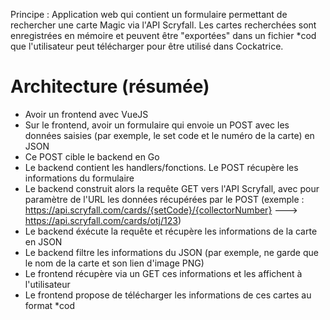 Principe :
Application web qui contient un formulaire permettant de rechercher une carte Magic via l'API Scryfall. Les cartes recherchées sont enregistrées en mémoire et peuvent être "exportées" dans un fichier *cod que l'utilisateur peut télécharger pour être utilisé dans Cockatrice.

# Architecture (résumée)

- Avoir un frontend avec VueJS 
- Sur le frontend, avoir un formulaire qui envoie un POST avec les données saisies (par exemple, le set code et le numéro de la carte) en JSON 
- Ce POST cible le backend en Go 
- Le backend contient les handlers/fonctions. Le POST récupère les informations du formulaire 
- Le backend construit alors la requête GET vers l'API Scryfall, avec pour paramètre de l'URL les données récupérées par le POST (exemple : https://api.scryfall.com/cards/{setCode}/{collectorNumber} ---> https://api.scryfall.com/cards/otj/123) 
- Le backend éxécute la requête et récupère les informations de la carte en JSON 
- Le backend filtre les informations du JSON (par exemple, ne garde que le nom de la carte et son lien d'image PNG) 
- Le frontend récupère via un GET ces informations et les affichent à l'utilisateur
- Le frontend propose de télécharger les informations de ces cartes au format *cod
